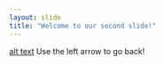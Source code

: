```yaml
---
layout: slide
title: "Welcome to our second slide!"
---
```

[alt text](https://www.impulsecreative.com/hs-fs/hubfs/Cat%20typing.gif?width=513&name=Cat%20typing.gif)
Use the left arrow to go back!
